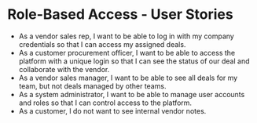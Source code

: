# Role-Based Access - User Stories

*   As a vendor sales rep, I want to be able to log in with my company credentials so that I can access my assigned deals.
*   As a customer procurement officer, I want to be able to access the platform with a unique login so that I can see the status of our deal and collaborate with the vendor.
*   As a vendor sales manager, I want to be able to see all deals for my team, but not deals managed by other teams.
*   As a system administrator, I want to be able to manage user accounts and roles so that I can control access to the platform.
*   As a customer, I do not want to see internal vendor notes.